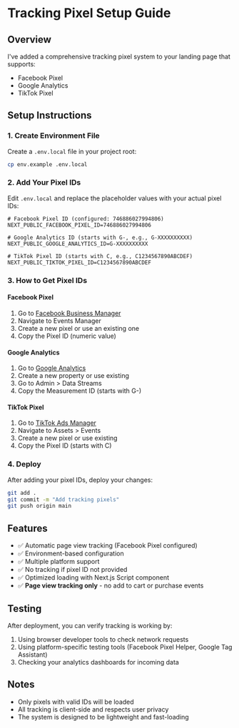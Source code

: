 # Tracking Pixel Setup Guide

## Overview
I've added a comprehensive tracking pixel system to your landing page that supports:
- Facebook Pixel
- Google Analytics
- TikTok Pixel

## Setup Instructions

### 1. Create Environment File
Create a `.env.local` file in your project root:

```bash
cp env.example .env.local
```

### 2. Add Your Pixel IDs
Edit `.env.local` and replace the placeholder values with your actual pixel IDs:

```env
# Facebook Pixel ID (configured: 746886027994806)
NEXT_PUBLIC_FACEBOOK_PIXEL_ID=746886027994806

# Google Analytics ID (starts with G-, e.g., G-XXXXXXXXXX)
NEXT_PUBLIC_GOOGLE_ANALYTICS_ID=G-XXXXXXXXXX

# TikTok Pixel ID (starts with C, e.g., C1234567890ABCDEF)
NEXT_PUBLIC_TIKTOK_PIXEL_ID=C1234567890ABCDEF
```

### 3. How to Get Pixel IDs

#### Facebook Pixel
1. Go to [Facebook Business Manager](https://business.facebook.com/)
2. Navigate to Events Manager
3. Create a new pixel or use an existing one
4. Copy the Pixel ID (numeric value)

#### Google Analytics
1. Go to [Google Analytics](https://analytics.google.com/)
2. Create a new property or use existing
3. Go to Admin > Data Streams
4. Copy the Measurement ID (starts with G-)

#### TikTok Pixel
1. Go to [TikTok Ads Manager](https://ads.tiktok.com/)
2. Navigate to Assets > Events
3. Create a new pixel or use existing
4. Copy the Pixel ID (starts with C)

### 4. Deploy
After adding your pixel IDs, deploy your changes:

```bash
git add .
git commit -m "Add tracking pixels"
git push origin main
```

## Features
- ✅ Automatic page view tracking (Facebook Pixel configured)
- ✅ Environment-based configuration
- ✅ Multiple platform support
- ✅ No tracking if pixel ID not provided
- ✅ Optimized loading with Next.js Script component
- ✅ **Page view tracking only** - no add to cart or purchase events

## Testing
After deployment, you can verify tracking is working by:
1. Using browser developer tools to check network requests
2. Using platform-specific testing tools (Facebook Pixel Helper, Google Tag Assistant)
3. Checking your analytics dashboards for incoming data

## Notes
- Only pixels with valid IDs will be loaded
- All tracking is client-side and respects user privacy
- The system is designed to be lightweight and fast-loading
